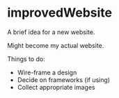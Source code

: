 # improvedWebsite
A brief idea for a new website.

Might become my actual website. 

Things to do: 
- Wire-frame a design
- Decide on frameworks (if using)
- Collect appropriate images
